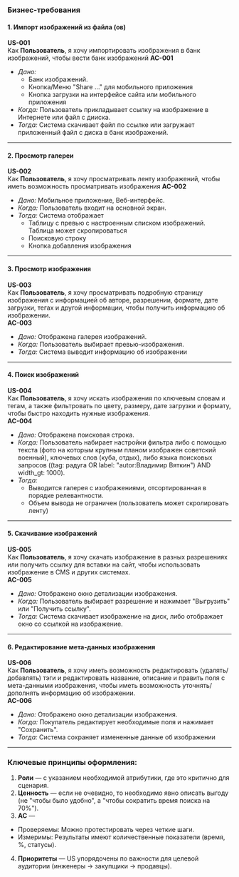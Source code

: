### Бизнес-требования 

#### **1. Импорт изображений из файла (ов)**
**US-001**  
Как **Пользователь**, я хочу импортировать изображения в банк изображений, чтобы вести банк изображений 
**AC-001**
- *Дано:* 
  - Банк изображений.
  - Кнопка/Меню "Share ..." для мобильного приложения
  - Кнопка загрузки на интерфейсе сайта или мобильного приложения
- *Когда:* Пользователь прикладывает ссылку на изображение в Интернете или файл с дииска.
- *Тогда:* Система скачивает файл по ссылке или загружает приложенный файл с диска в банк изображений.

---

#### **2. Просмотр галереи**
**US-002**  
Как **Пользователь**, я хочу просматривать ленту изображений, чтобы иметь возможность просматривать изображения
**AC-002**
- *Дано:* Мобильное приложение, Веб-интерфейс.
- *Когда:* Пользователь входит на основной экран.
- *Тогда:* Система отображает 
  - Таблицу с превью с настроенным списком изображений. Таблица может скролироваться
  - Поисковую строку
  - Кнопка добавления изображения
  
---

#### **3. Просмотр изображения**
**US-003**  
Как **Пользователь**, я хочу просматривать подробную страницу изображения с информацией об авторе, разрешении, формате, дате загрузки, тегах и другой информации, чтобы получить информацию об изображении.  
**AC-003**
- *Дано:* Отображена галерея изображений.
- *Когда:* Пользователь выбирает превью-изображения.
- *Тогда:* Система выводит информацию об изображении

---

#### **4. Поиск изображений**
**US-004**  
Как **Пользователь**, я хочу искать изображения по ключевым словам и тегам, а также фильтровать по цвету, размеру, дате загрузки и формату, чтобы быстро находить нужные изображения.  
**AC-004**
- *Дано:* Отображена поисковая строка.
- *Когда:* Пользователь набирает настройки фильтра либо с помощью текста (фото на которым крупным планом изображен советский военный), ключевых слов (куба, отдых), либо языка поисковых запросов ((tag: радуга OR label: "autor:Владимир Вяткин") AND width_gt: 1000).
- *Тогда:*
  - Выводится галерея с изображениями, отсортированная в порядке релевантности.
  - Объем вывода не ограничен (пользователь может скролировать ленту)

---

#### **5. Скачивание изображений**
**US-005**  
Как **Пользователь**, я хочу скачать изображение в разных разрешениях или получить ссылку для вставки на сайт, чтобы использовать изображение в CMS и других системах.  
**AC-005**
- *Дано:* Отображено окно детализации изображения.
- *Когда:* Пользователь выбирает разрешение и нажимает "Выгрузить" или "Получить ссылку".
- *Тогда:* Система скачивает изображение на диск, либо отображает окно со ссылкой на изображение.

---

#### **6. Редактирование мета-данных изображения**
**US-006**  
Как **Пользователь**, я хочу иметь возможность редактировать (удалять/добавлять) тэги и редактировать название, описание и править поля с мета-данными изображения, чтобы иметь возможность уточнять/дополнять информацию об изображении.  
**AC-006**
- *Дано:* Отображено окно детализации изображения.
- *Когда:* Покупатель редактирует необходимые поля и нажимает "Сохранить".
- *Тогда:* Система сохраняет измененные данные об изображении

---

### Ключевые принципы оформления:
1. **Роли** — с указанием необходимой атрибутики, где это критично для сценария.
2. **Ценность** — если не очевидно, то необходимо явно описать выгоду (не "чтобы было удобно", а "чтобы сократить время поиска на 70%").
3. **AC** —
  - Проверяемы: Можно протестировать через четкие шаги.
  - Измеримы: Результаты имеют количественные показатели (время, %, статусы).
4. **Приоритеты** — US упорядочены по важности для целевой аудитории (инженеры → закупщики → продавцы).